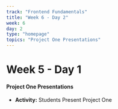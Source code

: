 ```yaml
---
track: "Frontend Fundamentals"
title: "Week 6 - Day 2"
week: 6
day: 2
type: "homepage"
topics: "Project One Presentations"
---
```



# Week 5 - Day 1

#### Project One Presentations
- **Activity:** Students Present Project One

